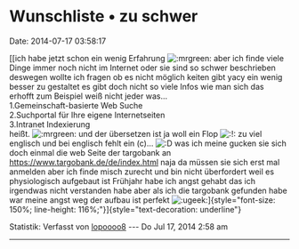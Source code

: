 Wunschliste • zu schwer
=======================

Date: 2014-07-17 03:58:17

[[ich habe jetzt schon ein wenig Erfahrung
![:mrgreen:](http://forum.yacy-websuche.de/images/smilies/icon_mrgreen.gif "Mr. Green")
aber ich finde viele Dinge immer noch nicht im Internet oder sie sind so
schwer beschrieben deswegen wollte ich fragen ob es nicht möglich keiten
gibt yacy ein wenig besser zu gestaltet es gibt doch nicht so viele
Infos wie man sich das erhofft zum Beispiel weiß nicht jeder was\...\
1.Gemeinschaft-basierte Web Suche\
2.Suchportal für Ihre eigene Internetseiten\
3.Intranet Indexierung\
heißt.
![:mrgreen:](http://forum.yacy-websuche.de/images/smilies/icon_mrgreen.gif "Mr. Green")
und der übersetzen ist ja woll ein Flop
![:!:](http://forum.yacy-websuche.de/images/smilies/icon_exclaim.gif "Exclamation")
zu viel englisch und bei englisch fehlt ein (c)\...
![:D](http://forum.yacy-websuche.de/images/smilies/icon_e_biggrin.gif "Very Happy")
was ich meine gucken sie sich doch einmal die web Seite der targobank an
<https://www.targobank.de/de/index.html> naja da müssen sie sich erst
mal anmelden aber ich finde misch zurecht und bin nicht überfordert weil
es physiologisch aufgebaut ist Frühjahr habe ich angst gehabt das ich
irgendwas nicht verstanden habe aber als ich die targobank gefunden habe
war meine angst weg der aufbau ist perfekt
![:ugeek:](http://forum.yacy-websuche.de/images/smilies/icon_e_ugeek.gif "Uber Geek")]{style="font-size: 150%; line-height: 116%;"}]{style="text-decoration: underline"}

Statistik: Verfasst von
[lopoooo8](http://forum.yacy-websuche.de/memberlist.php?mode=viewprofile&u=9421)
--- Do Jul 17, 2014 2:58 am

------------------------------------------------------------------------
